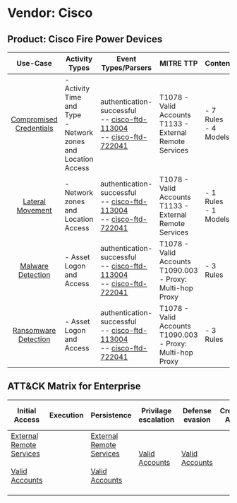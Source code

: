 Vendor: Cisco
=============
Product: Cisco Fire Power Devices
---------------------------------
|                                 Use-Case                                  | Activity Types                                                   | Event Types/Parsers                                                                                                                                                            | MITRE TTP                                                        | Content                   |
|:-------------------------------------------------------------------------:| ---------------------------------------------------------------- | ------------------------------------------------------------------------------------------------------------------------------------------------------------------------------ | ---------------------------------------------------------------- | ------------------------- |
| [Compromised Credentials](../UseCases/usecase_compromised_credentials.md) | - Activity Time  and Type<br>- Network zones and Location Access |  authentication-successful<br> -- [cisco-ftd-113004](../Parsers/parserContent_cisco-ftd-113004.md)<br> -- [cisco-ftd-722041](../Parsers/parserContent_cisco-ftd-722041.md)<br> | T1078 - Valid Accounts<br>T1133 - External Remote Services<br>   |  - 7 Rules<br> - 4 Models |
|        [Lateral Movement](../UseCases/usecase_lateral_movement.md)        | - Network zones and Location Access                              |  authentication-successful<br> -- [cisco-ftd-113004](../Parsers/parserContent_cisco-ftd-113004.md)<br> -- [cisco-ftd-722041](../Parsers/parserContent_cisco-ftd-722041.md)<br> | T1078 - Valid Accounts<br>T1133 - External Remote Services<br>   |  - 1 Rules<br> - 1 Models |
|       [Malware Detection](../UseCases/usecase_malware_detection.md)       | - Asset Logon and Access                                         |  authentication-successful<br> -- [cisco-ftd-113004](../Parsers/parserContent_cisco-ftd-113004.md)<br> -- [cisco-ftd-722041](../Parsers/parserContent_cisco-ftd-722041.md)<br> | T1078 - Valid Accounts<br>T1090.003 - Proxy: Multi-hop Proxy<br> |  - 3 Rules<br>            |
|    [Ransomware Detection](../UseCases/usecase_ransomware_detection.md)    | - Asset Logon and Access                                         |  authentication-successful<br> -- [cisco-ftd-113004](../Parsers/parserContent_cisco-ftd-113004.md)<br> -- [cisco-ftd-722041](../Parsers/parserContent_cisco-ftd-722041.md)<br> | T1078 - Valid Accounts<br>T1090.003 - Proxy: Multi-hop Proxy<br> |  - 3 Rules<br>            |

ATT&CK Matrix for Enterprise
----------------------------
| Initial Access                                                                                                                                   | Execution | Persistence                                                                                                                                      | Privilage escalation                                                | Defense evasion                                                     | Credential Access | Discovery | Lateral Movement | Collection | Command and Control                                                                                                                       | Exfiltration | Impact |
| ------------------------------------------------------------------------------------------------------------------------------------------------ | --------- | ------------------------------------------------------------------------------------------------------------------------------------------------ | ------------------------------------------------------------------- | ------------------------------------------------------------------- | ----------------- | --------- | ---------------- | ---------- | ----------------------------------------------------------------------------------------------------------------------------------------- | ------------ | ------ |
| [External Remote Services](https://attack.mitre.org/techniques/T1133)<br><br>[Valid Accounts](https://attack.mitre.org/techniques/T1078)<br><br> |           | [External Remote Services](https://attack.mitre.org/techniques/T1133)<br><br>[Valid Accounts](https://attack.mitre.org/techniques/T1078)<br><br> | [Valid Accounts](https://attack.mitre.org/techniques/T1078)<br><br> | [Valid Accounts](https://attack.mitre.org/techniques/T1078)<br><br> |                   |           |                  |            | [Proxy: Multi-hop Proxy](https://attack.mitre.org/techniques/T1090/003)<br><br>[Proxy](https://attack.mitre.org/techniques/T1090)<br><br> |              |        |